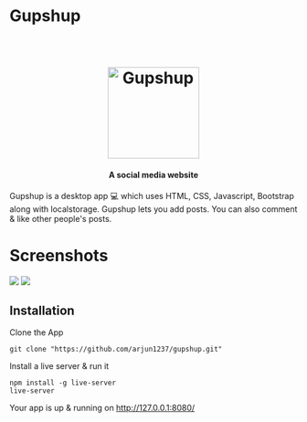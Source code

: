 # Gupshup

<h1 align="center">
  <br>
  <img src="https://github.com/akashnimare/foco/blob/master/app/images/app_name.png" alt="Gupshup" width="160">
</h1>

<h4 align="center">A social media website </h4>

Gupshup is a desktop app :computer: which uses HTML, CSS, Javascript, Bootstrap along with localstorage.
Gupshup lets you add posts. You can also comment & like other people's posts.

# Screenshots

<img src="https://github.com/akashnimare/foco/blob/master/app/images/uses_feed.png">
<img src="https://github.com/akashnimare/foco/blob/master/app/images/post_page.png">

## Installation
Clone the App
```
git clone "https://github.com/arjun1237/gupshup.git"
```

Install a live server & run it
```
npm install -g live-server
live-server
```

Your app is up & running on http://127.0.0.1:8080/

